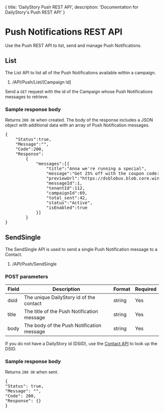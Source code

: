 {
	title: 'DailyStory Push REST API',
	description: 'Documentation for DailyStory\'s Push REST API'
}
# Push Notifications REST API
Use the Push REST API to list, send and manage Push Notifications.

## List
The List API to list all of the Push Notifications available within a campaign.

<ol class="api"><li value="GET">/API/Push/List/[Campaign Id]</li></ol>

Send a `GET` request with the id of the Campaign whose Push Notifications messages to retrieve.

### Sample response body
Returns `200 OK` when created. The body of the response includes a JSON object with additional data with an array of Push Notification messages.

<pre class="brush: javascript">
{
    "Status":true,
    "Message":"",
    "Code":200,
    "Response":
        {
            "messages":[{
                "title":"Anna we're running a special",
                "message":"Get 25% off with the coupon code: DailyStory Today",
                "previewUrl":"https://dsblobus.blob.core.windows.net/ghg0ctulvdx7bu10/assets/asset-PushNotification-1-rg27.png",
                "messageId":1,
                "tenantId":112,
                "campaignId":69,
                "total_sent":42,
                "status":"Active",
                "isEnabled":true
            }]
        }
}
</pre>

## SendSingle
The SendSingle API is used to send a single Push Notification message to a Contact.

<ol class="api"><li value="POST">/API/Push/SendSingle</li></ol>

### POST parameters

<table class="table">
<thead>
<tr>
<th>Field</th>
<th>Description</th>
<th>Format</th>
<th>Required</th>
</tr>
</thead>
<tbody>
<tr>
<td>dsid</td>
<td>The unique DailyStory id of the contact</td>
<td>string</td>
<td>Yes</td>
</tr>
<tr>
<td>title</td>
<td>The title of the Push Notification message</td>
<td>string</td>
<td>Yes</td>
</tr>
<tr>
<td>body</td>
<td>The body of the Push Notification message</td>
<td>string</td>
<td>Yes</td>
</tr>
</tbody>
</table>

If you do not have a DailyStory id (DSID), use the [Contact API](/api/contact) to look up the DSID.

### Sample response body
Returns `200 OK` when sent.

<pre class="brush: javascript">
{
"Status": true,
"Message": "",
"Code": 200,
"Response": {}
}